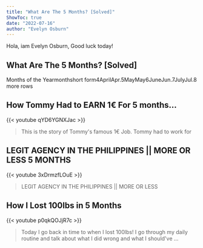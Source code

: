 ```yaml
---
title: "What Are The 5 Months? [Solved]"
ShowToc: true 
date: "2022-07-16"
author: "Evelyn Osburn" 
---
```


Hola, iam Evelyn Osburn, Good luck today!
## What Are The 5 Months? [Solved]
Months of the Yearmonthshort form4AprilApr.5MayMay6JuneJun.7JulyJul.8 more rows

## How Tommy Had to EARN 1€ For 5 months...
{{< youtube qYD6YGNXJac >}}
>This is the story of Tommy's famous 1€ Job. Tommy had to work for 

## LEGIT AGENCY IN THE PHILIPPINES || MORE OR LESS 5 MONTHS
{{< youtube 3xDrmzfLOuE >}}
>LEGIT AGENCY IN THE PHILIPPINES || MORE OR LESS 

## How I Lost 100lbs in 5 Months
{{< youtube p0qkQOJjR7c >}}
>Today I go back in time to when I lost 100lbs! I go through my daily routine and talk about what I did wrong and what I should've ...

